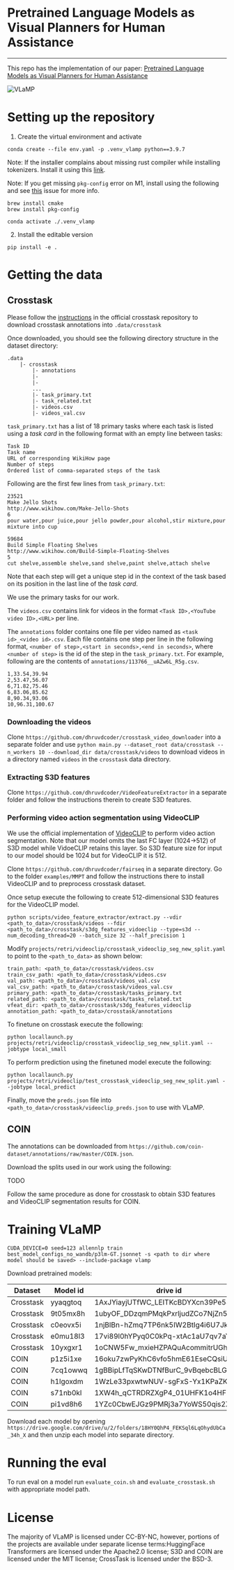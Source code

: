# Pretrained Language Models as Visual Planners for Human Assistance

******************************************************


This repo has the implementation of our paper: [Pretrained Language Models as Visual Planners for Human Assistance](https://arxiv.org/abs/2304.09179)


![VLaMP](vlamp.png)


# Setting up the repository

1. Create the virtual environment and activate

```
conda create --file env.yaml -p .venv_vlamp python==3.9.7 
```

Note: If the installer complains about missing rust compiler while installing tokenizers. Install it using this [link](https://www.rust-lang.org/tools/install).

Note: If you get missing `pkg-config` error on M1, install using the following and see [this](https://github.com/google/sentencepiece/issues/378) issue for more info.

```
brew install cmake
brew install pkg-config
```

```
conda activate ./.venv_vlamp
```

2. Install the editable version

```
pip install -e .
```


# Getting the data

## Crosstask

Please follow the [instructions](https://github.com/DmZhukov/CrossTask#code) in the official crosstask repository to download crosstask annotations into `.data/crosstask`

Once downloaded, you should see the following directory structure in the dataset directory:


```
.data
    |- crosstask
        |- annotations
        |- 
        |-
        ...
        |- task_primary.txt
        |- task_related.txt
        |- videos.csv
        |- videos_val.csv
```

`task_primary.txt` has a list of 18 primary tasks where each task is listed using a *task card* in the following format with an empty line between tasks:

```
Task ID
Task name
URL of corresponding WikiHow page
Number of steps
Ordered list of comma-separated steps of the task
```

Following are the first few lines from `task_primary.txt`:

```
23521
Make Jello Shots
http://www.wikihow.com/Make-Jello-Shots
6
pour water,pour juice,pour jello powder,pour alcohol,stir mixture,pour mixture into cup

59684
Build Simple Floating Shelves
http://www.wikihow.com/Build-Simple-Floating-Shelves
5
cut shelve,assemble shelve,sand shelve,paint shelve,attach shelve
```

Note that each step will get a unique step id in the context of the task based on its position in the last line of the *task card*.

We use the primary tasks for our work.

The `videos.csv` contains link for videos in the format `<Task ID>,<YouTube video ID>,<URL>` per line.

The `annotations` folder contains one file per video named as `<task id>_<video id>.csv`. Each file contains one step per line in the following format, `<number of step>,<start in seconds>,<end in seconds>`, where `<number of step>` is the id of the step in the `task_primary.txt`.  For example, following are the contents of `annotations/113766__uAZw6L_R5g.csv`.

```
1,33.54,39.94
2,53.47,56.07
6,71.82,75.46
6,83.06,85.62
8,90.34,93.06
10,96.31,100.67
```

### Downloading the videos

Clone `https://github.com/dhruvdcoder/crosstask_video_downloader` into a separate folder and use `python main.py --dataset_root data/crosstask --n_workers 10 --download_dir data/crosstask/videos` to download videos in a directory named `videos` in the `crosstask` data directory.

### Extracting S3D features

Clone `https://github.com/dhruvdcoder/VideoFeatureExtractor` in a separate folder and follow the instructions therein to create S3D features.

### Performing video action segmentation using VideoCLIP

We use the official implementation of [VideoCLIP](https://github.com/dhruvdcoder/fairseq/tree/main/examples/MMPT) to perform video action segmentation. Note that our model omits the last FC layer (1024->512) of S3D model while VidoeCLIP retains this layer. So S3D feature size for input to our model should be 1024 but for VideoCLIP it is 512.

Clone `https://github.com/dhruvdcoder/fairseq` in a separate directory. Go to the folder `examples/MMPT` and follow the instructions there to install VideoCLIP and to preprocess crosstask dataset.

Once setup execute the following to create 512-dimensional S3D features for the VideoCLIP model.

```
python scripts/video_feature_extractor/extract.py --vdir <path_to_data>/crosstask/videos --fdir <path_to_data>/crosstask/s3dg_features_vidoeclip --type=s3d --num_decoding_thread=20 --batch_size 32 --half_precision 1
```

Modify `projects/retri/videoclip/crosstask_videoclip_seg_new_split.yaml` to point to the `<path_to_data>` as shown below:

```
train_path: <path_to_data>/crosstask/videos.csv
train_csv_path: <path_to_data>/crosstask/videos.csv
val_path: <path_to_data>/crosstask/videos_val.csv
val_csv_path: <path_to_data>/crosstask/videos_val.csv
primary_path: <path_to_data>/crosstask/tasks_primary.txt
related_path: <path_to_data>/crosstask/tasks_related.txt
vfeat_dir: <path_to_data>/crosstask/s3dg_features_videoclip
annotation_path: <path_to_data>/crosstask/annotations
```

To finetune on crosstask execute the following:

```
python locallaunch.py projects/retri/videoclip/crosstask_videoclip_seg_new_split.yaml --jobtype local_small
```

To perform prediction using the finetuned model execute the following:

```
python locallaunch.py projects/retri/videoclip/test_crosstask_videoclip_seg_new_split.yaml --jobtype local_predict
```

Finally, move the `preds.json` file into `<path_to_data>/crosstask/videoclip_preds.json` to use with VLaMP. 


## COIN

The annotations can be downloaded from `https://github.com/coin-dataset/annotations/raw/master/COIN.json`.

Download the splits used in our work using the following: 

TODO

Follow the same procedure as done for crosstask to obtain S3D features and VideoCLIP segmentation results for COIN.


# Training VLaMP

```
CUDA_DEVICE=0 seed=123 allennlp train best_model_configs_no_wandb/p3lm-GT.jsonnet -s <path to dir where model should be saved> --include-package vlamp
```

Download pretrained models:

| Dataset   	| Model id 	| drive id                          	|
|-----------	|----------	|-----------------------------------	|
| Crosstask 	| yyaqgtoq 	| 1AxJYiayjUTfWC_LEITKcBDYXcn39Pe54 	|
| Crosstask 	| 9t05mx8h 	| 1ubyOF_DDzqmPMqkPxrljudZCo7NjZn5w 	|
| Crosstask 	| c0eovx5i 	| 1njBlBn-hZmq7TP6nk5IW2BtIg4i6U7Jk 	|
| Crosstask 	| e0mu18l3 	| 17vi89l0hYPyq0C0kPq-xtAc1aU7qv7aY 	|
| Crosstask 	| 10yxgxr1 	| 1oCNW5Fw_mxieHZPAQuAcommitrUGhhsN 	|
| COIN      	| p1z5i1xe 	| 16oku7zwPyKhC6vfo5hmE61EseCQsiUFZ 	|
| COIN      	| 7cq1owwq 	| 1gBBipLfTqSKwDTNfBurC_9vBqebcBLGj 	|
| COIN      	| h1lgoxdm 	| 1WzLe33pxwtwNUV-sgFxS-Yx1KPaZKu0l 	|
| COIN      	| s71nb0kl 	| 1XW4h_qCTRDRZXgP4_01UHFK1o4HFs35P 	|
| COIN      	| pi1vd8h6 	| 1YZc0CbwEJGz9PMRj3a7YoWS50qis2Xn1 	|


Download each model by opening `https://drive.google.com/drive/u/2/folders/18HY0QhP4_FEKSql6LqOhydUbCa_34h_X` and then unzip each model into separate directory. 


# Running the eval

To run eval on a model run `evaluate_coin.sh` and `evaluate_crosstask.sh` with appropriate model path.


# License

The majority of VLaMP is licensed under CC-BY-NC, however, portions of the projects are available under separate license terms:HuggingFace Transformers are licensed under the Apache2.0 license; S3D and COIN are licensed under the MIT license; CrossTask is licensed under the BSD-3.

